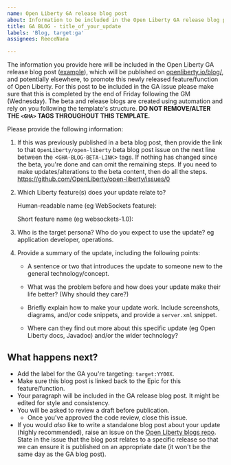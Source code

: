 ```yaml
---
name: Open Liberty GA release blog post
about: Information to be included in the Open Liberty GA release blog post.
title: GA BLOG - title_of_your_update
labels: 'Blog, target:ga'
assignees: ReeceNana

---
```


The information you provide here will be included in the Open Liberty GA release blog post ([example](https://openliberty.io/blog/2022/01/18/microprofile5-22001.html)), which will be published on [openliberty.io/blog/](https://www.openliberty.io/blog/), and potentially elsewhere, to promote this newly released feature/function of Open Liberty. For this post to be included in the GA issue please make sure that this is completed by the end of Friday following the GM (Wednesday). The beta and release blogs are created using automation and rely on you following the template's structure.  **DO NOT REMOVE/ALTER THE `<GHA>` TAGS THROUGHOUT THIS TEMPLATE.**

Please provide the following information:

1. If this was previously published in a beta blog post, then provide the link to that `OpenLiberty/open-liberty` beta blog post issue on the next line between the <`GHA-BLOG-BETA-LINK`> tags. If nothing has changed since the beta, you're done and can omit the remaining steps. If you need to make updates/alterations to the beta content, then do all the steps. 
   <GHA-BLOG-BETA-LINK>https://github.com/OpenLiberty/open-liberty/issues/0</GHA-BLOG-BETA-LINK>

   <GHA-BLOG-RELATED-FEATURES>
2. Which Liberty feature(s) does your update relate to?
    
   Human-readable name (eg WebSockets feature):
   
   Short feature name (eg websockets-1.0): 

   
   </GHA-BLOG-RELATED-FEATURES>

   <GHA-BLOG-TARGET-PERSONA>
3. Who is the target persona? Who do you expect to use the update? eg application developer, operations.
    
   
   </GHA-BLOG-TARGET-PERSONA>

   <GHA-BLOG-SUMMARY>
4. Provide a summary of the update, including the following points:
   
   - A sentence or two that introduces the update to someone new to the general technology/concept.

   - What was the problem before and how does your update make their life better? (Why should they care?)
   
   - Briefly explain how to make your update work. Include screenshots, diagrams, and/or code snippets, and provide a `server.xml` snippet.
   
   - Where can they find out more about this specific update (eg Open Liberty docs, Javadoc) and/or the wider technology?

   </GHA-BLOG-SUMMARY>

## What happens next?
- Add the label for the GA you're targeting: `target:YY00X`.
- Make sure this blog post is linked back to the Epic for this feature/function.
- Your paragraph will be included in the GA release blog post. It might be edited for style and consistency.
- You will be asked to review a draft before publication.
    - Once you've approved the code review, close this issue. 
- If you would _also_ like to write a standalone blog post about your update (highly recommended), raise an issue on the [Open Liberty blogs repo](https://github.com/OpenLiberty/blogs/issues/new/choose). State in the issue that the blog post relates to a specific release so that we can ensure it is published on an appropriate date (it won't be the same day as the GA blog post).
